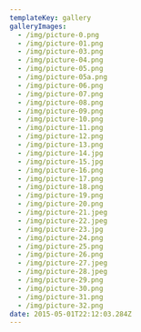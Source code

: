 ```yaml
---
templateKey: gallery
galleryImages:
  - /img/picture-0.png
  - /img/picture-01.png
  - /img/picture-03.png
  - /img/picture-04.png
  - /img/picture-05.png
  - /img/picture-05a.png
  - /img/picture-06.png
  - /img/picture-07.png
  - /img/picture-08.png
  - /img/picture-09.png
  - /img/picture-10.png
  - /img/picture-11.png
  - /img/picture-12.png
  - /img/picture-13.png
  - /img/picture-14.jpg
  - /img/picture-15.jpg
  - /img/picture-16.png
  - /img/picture-17.png
  - /img/picture-18.png
  - /img/picture-19.png
  - /img/picture-20.png
  - /img/picture-21.jpeg
  - /img/picture-22.jpeg
  - /img/picture-23.jpg
  - /img/picture-24.png
  - /img/picture-25.png
  - /img/picture-26.png
  - /img/picture-27.jpeg
  - /img/picture-28.jpeg
  - /img/picture-29.png
  - /img/picture-30.png
  - /img/picture-31.png
  - /img/picture-32.png
date: 2015-05-01T22:12:03.284Z
---
```

